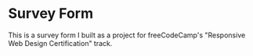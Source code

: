 # Survey Form

This is a survey form I built as a project for freeCodeCamp's "Responsive Web Design Certification" track.

